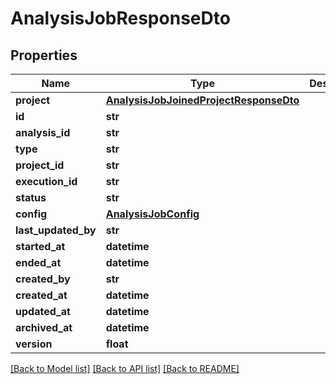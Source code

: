 # AnalysisJobResponseDto

## Properties
Name | Type | Description | Notes
------------ | ------------- | ------------- | -------------
**project** | [**AnalysisJobJoinedProjectResponseDto**](AnalysisJobJoinedProjectResponseDto.md) |  | [optional] 
**id** | **str** |  | 
**analysis_id** | **str** |  | 
**type** | **str** |  | 
**project_id** | **str** |  | 
**execution_id** | **str** |  | [optional] 
**status** | **str** |  | [optional] 
**config** | [**AnalysisJobConfig**](AnalysisJobConfig.md) |  | [optional] 
**last_updated_by** | **str** |  | [optional] 
**started_at** | **datetime** |  | [optional] 
**ended_at** | **datetime** |  | [optional] 
**created_by** | **str** |  | [optional] 
**created_at** | **datetime** |  | [optional] 
**updated_at** | **datetime** |  | [optional] 
**archived_at** | **datetime** |  | [optional] 
**version** | **float** |  | [optional] 

[[Back to Model list]](../README.md#documentation-for-models) [[Back to API list]](../README.md#documentation-for-api-endpoints) [[Back to README]](../README.md)

